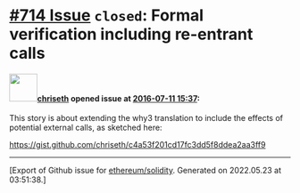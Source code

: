 # [\#714 Issue](https://github.com/ethereum/solidity/issues/714) `closed`: Formal verification including re-entrant calls

#### <img src="https://avatars.githubusercontent.com/u/9073706?v=4" width="50">[chriseth](https://github.com/chriseth) opened issue at [2016-07-11 15:37](https://github.com/ethereum/solidity/issues/714):

This story is about extending the why3 translation to include the effects of potential external calls, as sketched here:

https://gist.github.com/chriseth/c4a53f201cd17fc3dd5f8ddea2aa3ff9





-------------------------------------------------------------------------------



[Export of Github issue for [ethereum/solidity](https://github.com/ethereum/solidity). Generated on 2022.05.23 at 03:51:38.]
